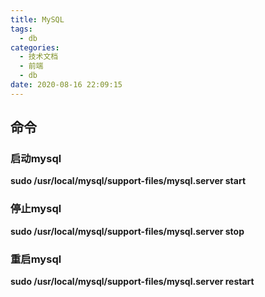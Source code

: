 ```yaml
---
title: MySQL
tags:
  - db
categories:
  - 技术文档
  - 前端
  - db
date: 2020-08-16 22:09:15
---
```


## 命令

### 启动mysql

**sudo /usr/local/mysql/support-files/mysql.server start**

### 停止mysql

**sudo /usr/local/mysql/support-files/mysql.server stop**

### 重启mysql

**sudo /usr/local/mysql/support-files/mysql.server restart**


